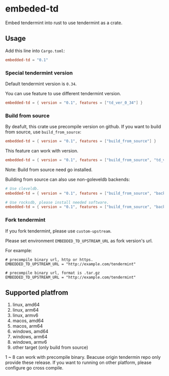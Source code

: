 # embeded-td
Embed tendermint into rust to use tendermint as a crate.

## Usage

Add this line into `Cargo.toml`:

```toml
embedded-td = "0.1"
```

### Special tendermint version

Default tendermint version is `0.34`.

You can use feature to use different tendermint version.

```toml
embedded-td = { version = "0.1", features = ["td_ver_0_34"] }
```

### Build from source

By deafult, this crate use precompile version on github.
If you want to build from source, use `build_from_source`:

```toml
embedded-td = { version = "0.1", features = ["build_from_source"] }
```

This feature can work with version.

```toml
embedded-td = { version = "0.1", features = ["build_from_source", "td_ver_0_34"] }
```

Note: Build from source need go installed.

Building from source can also use non-goleveldb backends:

```toml
# Use cleveldb.
embedded-td = { version = "0.1", features = ["build_from_source", "backend_cleveldb"] }

# Use rocksdb, please install needed software.
embedded-td = { version = "0.1", features = ["build_from_source", "backend_rocksdb"] }
```

### Fork tendermint

If you fork tendermint, please use `custom-upstream`.

Please set environment `EMBEDDED_TD_UPSTREAM_URL` as fork version's url.

For example:

```shell
# precompile binary url, http or https.
EMBEDDED_TD_UPSTREAM_URL = "http://example.com/tendermint"

# precompile binary url, format is .tar.gz
EMBEDDED_TD_UPSTREAM_URL = "http://example.com/tendermint"
```


## Supported platfrom

1. linux, amd64
2. linux, arm64
3. linux, armv6
4. macos, amd64
5. macos, arm64
6. windows, amd64
7. windows, arm64
8. windows, armv6
9. other target (only build from source)

1 ~ 8 can work with precompile binary. Beacuse origin tendermin repo only provide these release.
If you want to running on other platform, please configure go cross compile.

